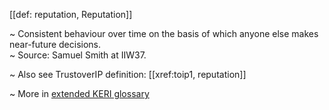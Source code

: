 [[def: reputation, Reputation]]

~ Consistent behaviour over time on the basis of which anyone else makes near-future decisions.  
~ Source: Samuel Smith at IIW37.

~ Also see TrustoverIP definition: [[xref:toip1, reputation]]

~ More in <a href="https://weboftrust.github.io/WOT-terms/docs/glossary/reputation">extended KERI glossary</a>
